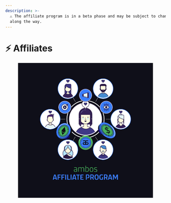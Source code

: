 ```yaml
---
description: >-
  ⚠️ The affiliate program is in a beta phase and may be subject to changes
  along the way.
---
```


# ⚡ Affiliates

<figure><img src="../.gitbook/assets/image (2).png" alt=""><figcaption></figcaption></figure>
